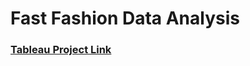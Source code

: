 # Fast Fashion Data Analysis
### [Tableau Project Link](https://public.tableau.com/app/profile/vasundhara.sharma6195/viz/StoryOfFastFashion/Story)
